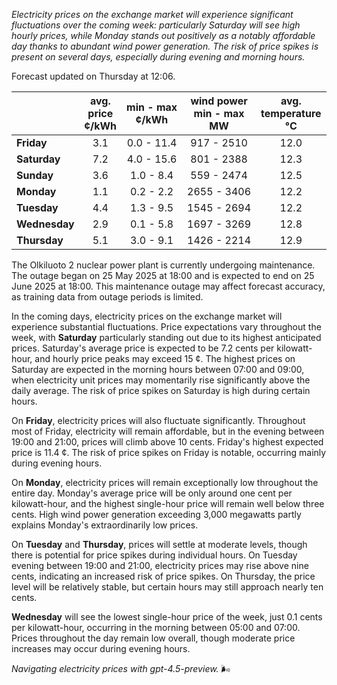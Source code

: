 *Electricity prices on the exchange market will experience significant fluctuations over the coming week: particularly Saturday will see high hourly prices, while Monday stands out positively as a notably affordable day thanks to abundant wind power generation. The risk of price spikes is present on several days, especially during evening and morning hours.*

Forecast updated on Thursday at 12:06.

|         | avg.<br>price<br>¢/kWh | min - max<br>¢/kWh | wind power<br>min - max<br>MW | avg.<br>temperature<br>°C |
|:-------------|:----------------:|:----------------:|:-------------:|:-------------:|
| **Friday**   |       3.1        |     0.0 - 11.4     |      917 - 2510     |       12.0       |
| **Saturday** |       7.2        |     4.0 - 15.6     |      801 - 2388     |       12.3       |
| **Sunday**   |       3.6        |     1.0 - 8.4      |      559 - 2474     |       12.5       |
| **Monday**   |       1.1        |     0.2 - 2.2      |     2655 - 3406     |       12.2       |
| **Tuesday**  |       4.4        |     1.3 - 9.5      |     1545 - 2694     |       12.2       |
| **Wednesday**|       2.9        |     0.1 - 5.8      |     1697 - 3269     |       12.8       |
| **Thursday** |       5.1        |     3.0 - 9.1      |     1426 - 2214     |       12.9       |

The Olkiluoto 2 nuclear power plant is currently undergoing maintenance. The outage began on 25 May 2025 at 18:00 and is expected to end on 25 June 2025 at 18:00. This maintenance outage may affect forecast accuracy, as training data from outage periods is limited.

In the coming days, electricity prices on the exchange market will experience substantial fluctuations. Price expectations vary throughout the week, with **Saturday** particularly standing out due to its highest anticipated prices. Saturday's average price is expected to be 7.2 cents per kilowatt-hour, and hourly price peaks may exceed 15 ¢. The highest prices on Saturday are expected in the morning hours between 07:00 and 09:00, when electricity unit prices may momentarily rise significantly above the daily average. The risk of price spikes on Saturday is high during certain hours.

On **Friday**, electricity prices will also fluctuate significantly. Throughout most of Friday, electricity will remain affordable, but in the evening between 19:00 and 21:00, prices will climb above 10 cents. Friday's highest expected price is 11.4 ¢. The risk of price spikes on Friday is notable, occurring mainly during evening hours.

On **Monday**, electricity prices will remain exceptionally low throughout the entire day. Monday's average price will be only around one cent per kilowatt-hour, and the highest single-hour price will remain well below three cents. High wind power generation exceeding 3,000 megawatts partly explains Monday's extraordinarily low prices.

On **Tuesday** and **Thursday**, prices will settle at moderate levels, though there is potential for price spikes during individual hours. On Tuesday evening between 19:00 and 21:00, electricity prices may rise above nine cents, indicating an increased risk of price spikes. On Thursday, the price level will be relatively stable, but certain hours may still approach nearly ten cents.

**Wednesday** will see the lowest single-hour price of the week, just 0.1 cents per kilowatt-hour, occurring in the morning between 05:00 and 07:00. Prices throughout the day remain low overall, though moderate price increases may occur during evening hours.

*Navigating electricity prices with gpt-4.5-preview.* 🌬️
